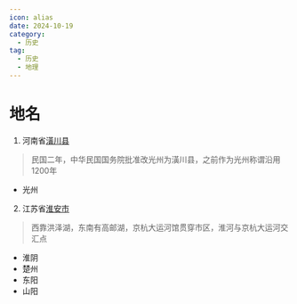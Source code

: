```yaml
---
icon: alias
date: 2024-10-19
category:
  - 历史
tag:
  - 历史
  - 地理
---
```


# 地名

<!-- more -->    


1. 河南省[潢川县](https://zh.wikipedia.org/wiki/%E6%BD%A2%E5%B7%9D%E5%8E%BF) 

> 民国二年，中华民国国务院批准改光州为潢川县，之前作为光州称谓沿用1200年

- 光州


2. 江苏省[淮安市](https://zh.wikipedia.org/zh-hans/%E6%B7%AE%E5%AE%89%E5%B8%82)

> 西靠洪泽湖，东南有高邮湖，京杭大运河馆贯穿市区，淮河与京杭大运河交汇点

- 淮阴
- 楚州
- 东阳
- 山阳

